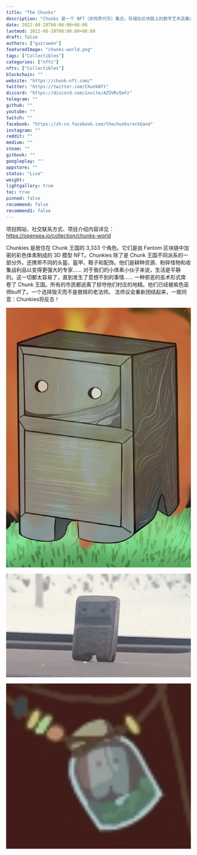 ```yaml
---
title: "The Chunks"
description: "Chunks 是一个 NFT（非同质代币）集合。存储在区块链上的数字艺术品集合。"
date: 2022-08-28T00:00:00+08:00
lastmod: 2022-08-28T00:00:00+08:00
draft: false
authors: ["guiruwen"]
featuredImage: "chunks-world.png"
tags: ["Collectibles"]
categories: ["nfts"]
nfts: ["Collectibles"]
blockchain: ""
website: "https://chunk-nft.com/"
twitter: "https://twitter.com/ChunkNft"
discord: "https://discord.com/invite/AZ5VRcQeFz"
telegram: ""
github: ""
youtube: ""
twitch: ""
facebook: "https://zh-cn.facebook.com/thechunksrockband"
instagram: ""
reddit: ""
medium: ""
steam: ""
gitbook: ""
googleplay: ""
appstore: ""
status: "Live"
weight: 
lightgallery: true
toc: true
pinned: false
recommend: false
recommend1: false
---
```

项目网站、社交联系方式、项目介绍内容详见：https://opensea.io/collection/chunks-world

Chunkies 是居住在 Chunk 王国的 3,333 个角色。它们是由 Fantom 区块链中加密的彩色体素制成的 3D 模型 NFT。Chunkies 除了是 Chunk 王国不同派系的一部分外，还携带不同的头盔、盔甲、鞋子和配饰。他们是耕种资源、粉碎怪物和收集战利品以变得更强大的专家……
对于我们的小体素小伙子来说，生活是平静的。这一切都太容易了，直到发生了意想不到的事情……
一种邪恶的巫术形式席卷了 Chunk 王国。所有的市民都逃离了掠夺他们村庄的地精。他们已经被紫色巫师buff了。一个选择毁灭而不是救赎的老法师。
法师议会重新团结起来，一致同意：Chunkies将反击！

![nft](01.jpg)

![nft](02.jpg)

![nft](03.jpg)

